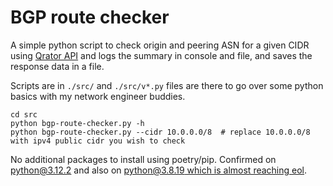 # BGP route checker

A simple python script to check origin and peering ASN for a given CIDR using [Qrator API](https://radar.qrator.dev/open-api) and logs the summary in console and file, and saves the response data in a file.

Scripts are in `./src/` and `./src/v*.py` files are there to go over some python basics with my network engineer buddies.

```shell
cd src
python bgp-route-checker.py -h
python bgp-route-checker.py --cidr 10.0.0.0/8  # replace 10.0.0.0/8 with ipv4 public cidr you wish to check
```

No additional packages to install using poetry/pip. Confirmed on python@3.12.2 and also on [python@3.8.19 which is almost reaching eol](https://devguide.python.org/versions/).
